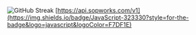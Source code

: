 
![GitHub Streak](https://streak-stats.demolab.com/?user=Manbeartrain&theme=gotham)
[https://api.sopworks.com/v1](https://img.shields.io/badge/JavaScript-323330?style=for-the-badge&logo=javascript&logoColor=F7DF1E)
